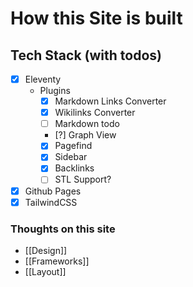 # How this Site is built

## Tech Stack (with todos)

- [x] Eleventy
  - Plugins
    - [x] Markdown Links Converter
    - [x] Wikilinks Converter
    - [ ] Markdown todo
    - [?] Graph View
    - [x] Pagefind
    - [x] Sidebar
    - [x] Backlinks
    - [ ] STL Support?
- [x] Github Pages
- [x] TailwindCSS

### Thoughts on this site

- [[Design]]
- [[Frameworks]]
- [[Layout]]
